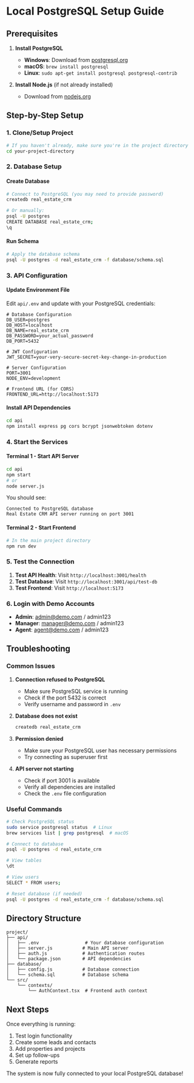 
# Local PostgreSQL Setup Guide

## Prerequisites

1. **Install PostgreSQL**
   - **Windows**: Download from [postgresql.org](https://www.postgresql.org/download/windows/)
   - **macOS**: `brew install postgresql`
   - **Linux**: `sudo apt-get install postgresql postgresql-contrib`

2. **Install Node.js** (if not already installed)
   - Download from [nodejs.org](https://nodejs.org/)

## Step-by-Step Setup

### 1. Clone/Setup Project
```bash
# If you haven't already, make sure you're in the project directory
cd your-project-directory
```

### 2. Database Setup

#### Create Database
```bash
# Connect to PostgreSQL (you may need to provide password)
createdb real_estate_crm

# Or manually:
psql -U postgres
CREATE DATABASE real_estate_crm;
\q
```

#### Run Schema
```bash
# Apply the database schema
psql -U postgres -d real_estate_crm -f database/schema.sql
```

### 3. API Configuration

#### Update Environment File
Edit `api/.env` and update with your PostgreSQL credentials:

```env
# Database Configuration
DB_USER=postgres
DB_HOST=localhost
DB_NAME=real_estate_crm
DB_PASSWORD=your_actual_password
DB_PORT=5432

# JWT Configuration
JWT_SECRET=your-very-secure-secret-key-change-in-production

# Server Configuration
PORT=3001
NODE_ENV=development

# Frontend URL (for CORS)
FRONTEND_URL=http://localhost:5173
```

#### Install API Dependencies
```bash
cd api
npm install express pg cors bcrypt jsonwebtoken dotenv
```

### 4. Start the Services

#### Terminal 1 - Start API Server
```bash
cd api
npm start
# or
node server.js
```

You should see:
```
Connected to PostgreSQL database
Real Estate CRM API server running on port 3001
```

#### Terminal 2 - Start Frontend
```bash
# In the main project directory
npm run dev
```

### 5. Test the Connection

1. **Test API Health**: Visit `http://localhost:3001/health`
2. **Test Database**: Visit `http://localhost:3001/api/test-db`
3. **Test Frontend**: Visit `http://localhost:5173`

### 6. Login with Demo Accounts

- **Admin**: admin@demo.com / admin123
- **Manager**: manager@demo.com / admin123
- **Agent**: agent@demo.com / admin123

## Troubleshooting

### Common Issues

1. **Connection refused to PostgreSQL**
   - Make sure PostgreSQL service is running
   - Check if the port 5432 is correct
   - Verify username and password in `.env`

2. **Database does not exist**
   ```bash
   createdb real_estate_crm
   ```

3. **Permission denied**
   - Make sure your PostgreSQL user has necessary permissions
   - Try connecting as superuser first

4. **API server not starting**
   - Check if port 3001 is available
   - Verify all dependencies are installed
   - Check the `.env` file configuration

### Useful Commands

```bash
# Check PostgreSQL status
sudo service postgresql status  # Linux
brew services list | grep postgresql  # macOS

# Connect to database
psql -U postgres -d real_estate_crm

# View tables
\dt

# View users
SELECT * FROM users;

# Reset database (if needed)
psql -U postgres -d real_estate_crm -f database/schema.sql
```

## Directory Structure

```
project/
├── api/
│   ├── .env                 # Your database configuration
│   ├── server.js           # Main API server
│   ├── auth.js             # Authentication routes
│   └── package.json        # API dependencies
├── database/
│   ├── config.js           # Database connection
│   └── schema.sql          # Database schema
└── src/
    └── contexts/
        └── AuthContext.tsx  # Frontend auth context
```

## Next Steps

Once everything is running:
1. Test login functionality
2. Create some leads and contacts
3. Add properties and projects
4. Set up follow-ups
5. Generate reports

The system is now fully connected to your local PostgreSQL database!
